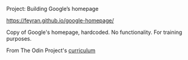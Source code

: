 Project: Building Google’s homepage

https://feyran.github.io/google-homepage/

Copy of Google's homepage, hardcoded. 
No functionality.
For training purposes.


From The Odin Project's [curriculum](http://www.theodinproject.com/web-development-101/html-css)
